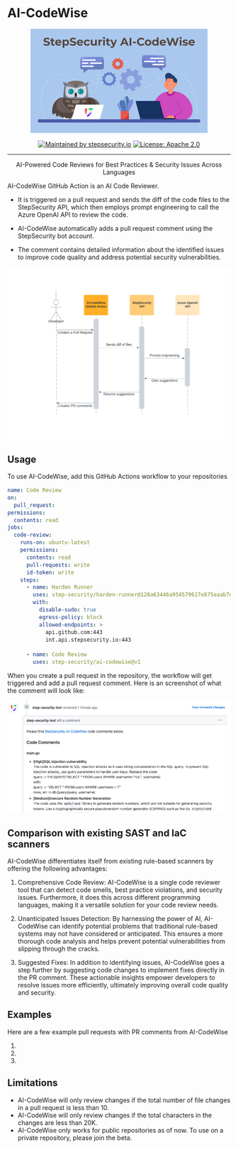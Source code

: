 # AI-CodeWise

<p align="center">
  <img  src="images/banner.png" width="400">
</p>

<div align="center">

[![Maintained by stepsecurity.io](https://img.shields.io/badge/maintained%20by-stepsecurity.io-blueviolet)](https://stepsecurity.io/?utm_source=github&utm_medium=organic_oss&utm_campaign=harden-runner)
[![License: Apache 2.0](https://img.shields.io/badge/License-Apache%202.0-blue.svg)](https://raw.githubusercontent.com/step-security/harden-runner/main/LICENSE)

</div>

---

<p align="center">
AI-Powered Code Reviews for Best Practices & Security Issues Across Languages
</p>

AI-CodeWise GitHub Action is an AI Code Reviewer.

- It is triggered on a pull request and sends the diff of the code files to the StepSecurity API, which then employs prompt engineering to call the Azure OpenAI API to review the code.

- AI-CodeWise automatically adds a pull request comment using the StepSecurity bot account.

- The comment contains detailed information about the identified issues to improve code quality and address potential security vulnerabilities.

<p align="center">
  <img src="images/sequence-diagram.png" alt="Sequence diagram">
</p>

## Usage

To use AI-CodeWise, add this GitHub Actions workflow to your repositories

```yaml
name: Code Review
on:
  pull_request:
permissions:
  contents: read
jobs:
  code-review:
    runs-on: ubuntu-latest
    permissions:
      contents: read
      pull-requests: write
      id-token: write
    steps:
      - name: Harden Runner
        uses: step-security/harden-runner@128a63446a954579617e875aaab7d2978154e969 # v2.4.0
        with:
          disable-sudo: true
          egress-policy: block
          allowed-endpoints: >
            api.github.com:443
            int.api.stepsecurity.io:443

      - name: Code Review
        uses: step-security/ai-codewise@v1
```

When you create a pull request in the repository, the workflow will get triggered and add a pull request comment. Here is an screenshot of what the comment will look like:
<p align="center">
<img src="images/sample-code-comment.png" width="600">
</p>

## Comparison with existing SAST and IaC scanners

AI-CodeWise differentiates itself from existing rule-based scanners by offering the following advantages:

1. Comprehensive Code Review: AI-CodeWise is a single code reviewer tool that can detect code smells, best practice violations, and security issues. Furthermore, it does this across different programming languages, making it a versatile solution for your code review needs.

2. Unanticipated Issues Detection: By harnessing the power of AI, AI-CodeWise can identify potential problems that traditional rule-based systems may not have considered or anticipated. This ensures a more thorough code analysis and helps prevent potential vulnerabilities from slipping through the cracks.

3. Suggested Fixes: In addition to identifying issues, AI-CodeWise goes a step further by suggesting code changes to implement fixes directly in the PR comment. These actionable insights empower developers to resolve issues more efficiently, ultimately improving overall code quality and security.

## Examples

Here are a few example pull requests with PR comments from AI-CodeWise

1.
2.
3.

## Limitations

- AI-CodeWise will only review changes if the total number of file changes in a pull request is less than 10.
- AI-CodeWise will only review changes if the total characters in the changes are less than 20K.
- AI-CodeWise only works for public repositories as of now. To use on a private repository, please join the beta.